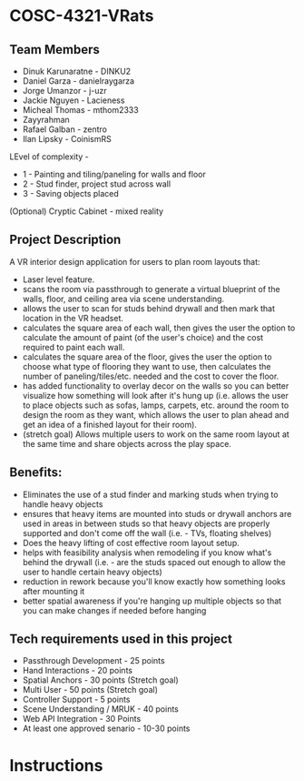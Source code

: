 # COSC-4321-VRats

## Team Members
* Dinuk Karunaratne - DINKU2
* Daniel Garza - danielraygarza 
* Jorge Umanzor - j-uzr
* Jackie Nguyen - Lacieness
* Micheal Thomas - mthom2333
* Zayyrahman 
* Rafael Galban - zentro
* Ilan Lipsky - CoinismRS


LEvel of complexity -

* 1 - Painting and tiling/paneling for walls and floor
* 2 - Stud finder, project stud across wall 
* 3 - Saving objects placed 

(Optional) Cryptic Cabinet - mixed reality 
## Project Description

A VR interior design application for users to plan room layouts that:
- Laser level feature.
- scans the room via passthrough to generate a virtual blueprint of the walls, floor, and ceiling area via scene understanding.
- allows the user to scan for studs behind drywall and then mark that location in the VR headset.
- calculates the square area of each wall, then gives the user the option to calculate the amount of paint (of the user's choice) and the cost required to paint each wall.
- calculates the square area of the floor, gives the user the option to choose what type of flooring they want to use, then calculates the number of paneling/tiles/etc. needed and the cost to cover the floor.
- has added functionality to overlay decor on the walls so you can better visualize how something will look after it's hung up (i.e. allows the user to place objects such as sofas, lamps, carpets, etc. around the room to design the room as they want, which allows the user to plan ahead and get an idea of a finished layout for their room).
- (stretch goal) Allows multiple users to work on the same room layout at the same time and share objects across the play space. 

## Benefits:
- Eliminates the use of a stud finder and marking studs when trying to handle heavy objects
- ensures that heavy items are mounted into studs or drywall anchors are used in areas in between studs so that heavy objects are properly supported and don't come off the wall (i.e. - TVs, floating shelves)
- Does the heavy lifting of cost effective room layout setup. 
- helps with feasibility analysis when remodeling if you know what's behind the drywall (i.e. - are the studs spaced out enough to allow the user to handle certain heavy objects)
- reduction in rework because you'll know exactly how something looks after mounting it
- better spatial awareness if you're hanging up multiple objects so that you can make changes if needed before hanging


## Tech requirements used in this project
- Passthrough Development - 25 points
- Hand Interactions - 20 points
- Spatial Anchors - 30 points (Stretch goal)
- Multi User - 50 points (Stretch goal)
- Controller Support - 5 points
- Scene Understanding / MRUK - 40 points
- Web API Integration - 30 Points
- At least one approved senario - 10-30 points

# Instructions

